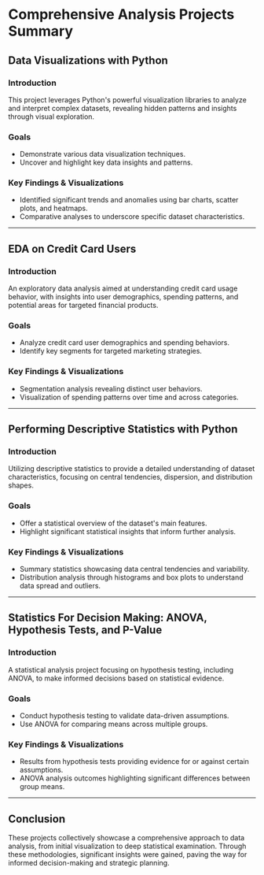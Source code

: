 # Comprehensive Analysis Projects Summary

## Data Visualizations with Python

### Introduction
This project leverages Python's powerful visualization libraries to analyze and interpret complex datasets, revealing hidden patterns and insights through visual exploration.

### Goals
- Demonstrate various data visualization techniques.
- Uncover and highlight key data insights and patterns.

### Key Findings & Visualizations
- Identified significant trends and anomalies using bar charts, scatter plots, and heatmaps.
- Comparative analyses to underscore specific dataset characteristics.

---

## EDA on Credit Card Users

### Introduction
An exploratory data analysis aimed at understanding credit card usage behavior, with insights into user demographics, spending patterns, and potential areas for targeted financial products.

### Goals
- Analyze credit card user demographics and spending behaviors.
- Identify key segments for targeted marketing strategies.

### Key Findings & Visualizations
- Segmentation analysis revealing distinct user behaviors.
- Visualization of spending patterns over time and across categories.

---

## Performing Descriptive Statistics with Python

### Introduction
Utilizing descriptive statistics to provide a detailed understanding of dataset characteristics, focusing on central tendencies, dispersion, and distribution shapes.

### Goals
- Offer a statistical overview of the dataset's main features.
- Highlight significant statistical insights that inform further analysis.

### Key Findings & Visualizations
- Summary statistics showcasing data central tendencies and variability.
- Distribution analysis through histograms and box plots to understand data spread and outliers.

---

## Statistics For Decision Making: ANOVA, Hypothesis Tests, and P-Value

### Introduction
A statistical analysis project focusing on hypothesis testing, including ANOVA, to make informed decisions based on statistical evidence.

### Goals
- Conduct hypothesis testing to validate data-driven assumptions.
- Use ANOVA for comparing means across multiple groups.

### Key Findings & Visualizations
- Results from hypothesis tests providing evidence for or against certain assumptions.
- ANOVA analysis outcomes highlighting significant differences between group means.

---

## Conclusion
These projects collectively showcase a comprehensive approach to data analysis, from initial visualization to deep statistical examination. Through these methodologies, significant insights were gained, paving the way for informed decision-making and strategic planning.

